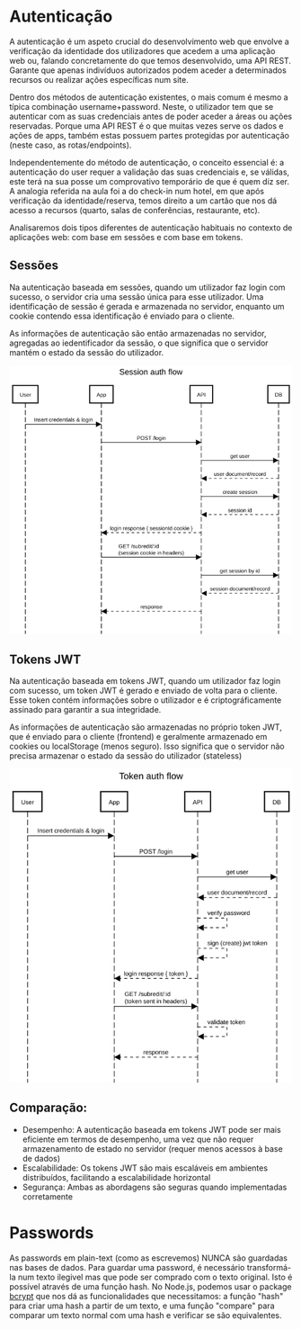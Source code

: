 # Autenticação

A autenticação é um aspeto crucial do desenvolvimento web que envolve a verificação da identidade dos utilizadores que acedem a uma aplicação web ou, falando concretamente do que temos desenvolvido, uma API REST. Garante que apenas indivíduos autorizados podem aceder a determinados recursos ou realizar ações específicas num site.

Dentro dos métodos de autenticação existentes, o mais comum é mesmo a típica combinação username+password. Neste, o utilizador tem que se autenticar com as suas credenciais antes de poder aceder a áreas ou ações reservadas. Porque uma API REST é o que muitas vezes serve os dados e ações de apps, também estas possuem partes protegidas por autenticação (neste caso, as rotas/endpoints).

Independentemente do método de autenticação, o conceito essencial é: a autenticação do user requer a validação das suas credenciais e, se válidas, este terá na sua posse um comprovativo temporário de que é quem diz ser. A analogia referida na aula foi a do check-in num hotel, em que após verificação da identidade/reserva, temos direito a um cartão que nos dá acesso a recursos (quarto, salas de conferências, restaurante, etc).

Analisaremos dois tipos diferentes de autenticação habituais no contexto de aplicações web: com base em sessões e com base em tokens.

## Sessões

Na autenticação baseada em sessões, quando um utilizador faz login com sucesso, o servidor cria uma sessão única para esse utilizador. Uma identificação de sessão é gerada e armazenada no servidor, enquanto um cookie contendo essa identificação é enviado para o cliente.

As informações de autenticação são então armazenadas no servidor, agregadas ao iedentificador da sessão, o que significa que o servidor mantém o estado da sessão do utilizador.

![alt text](sessions.png)

## Tokens JWT

Na autenticação baseada em tokens JWT, quando um utilizador faz login com sucesso, um token JWT é gerado e enviado de volta para o cliente. Esse token contém informações sobre o utilizador e é criptográficamente assinado para garantir a sua integridade.

As informações de autenticação são armazenadas no próprio token JWT, que é enviado para o cliente (frontend) e geralmente armazenado em cookies ou localStorage (menos seguro). Isso significa que o servidor não precisa armazenar o estado da sessão do utilizador (stateless)

![alt text](tokens.png)

## Comparação:

- Desempenho: A autenticação baseada em tokens JWT pode ser mais eficiente em termos de desempenho, uma vez que não requer armazenamento de estado no servidor (requer menos acessos à base de dados)
- Escalabilidade: Os tokens JWT são mais escaláveis em ambientes distribuídos, facilitando a escalabilidade horizontal
- Segurança: Ambas as abordagens são seguras quando implementadas corretamente

# Passwords

As passwords em plain-text (como as escrevemos) NUNCA são guardadas nas bases de dados.
Para guardar uma password, é necessário transformá-la num texto ilegivel mas que pode ser comprado com o texto original. Isto é possível através de uma função hash. No Node.js, podemos usar o package [bcrypt](https://www.npmjs.com/package/bcrypt) que nos dá as funcionalidades que necessitamos: a função "hash" para criar uma hash a partir de um texto, e uma função "compare" para comparar um texto normal com uma hash e verificar se são equivalentes.

